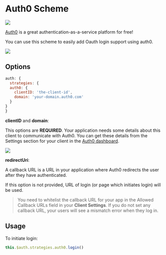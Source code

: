 # Auth0 Scheme

<img src="https://cdn.auth0.com/styleguide/components/1.0.8/media/logos/img/logo-grey.png">

[Auth0](https://auth0.com) is a great authentication-as-a-service platform for free!

You can use this scheme to easily add Oauth login support using auth0.

<img align="center" src="https://cdn2.auth0.com/docs/media/articles/web/hosted-login.png">

## Options

```js
auth: {
  strategies: {
  auth0: {
    clientID: 'the-client-id',
    domain: 'your-domain.auth0.com'
  }
}
}
```

**clientID** and **domain**:

This options are **REQUIRED**. Your application needs some details about this client to communicate with Auth0. You can get these details from the Settings section for your client in the [Auth0 dashboard](https://manage.auth0.com).

<img align="center" src="https://cdn2.auth0.com/docs/media/articles/dashboard/client_settings.png">

**redirectUri**:

A callback URL is a URL in your application where Auth0 redirects the user after they have authenticated.

If this option is not provided, URL of login (or page which initiates login) will be used.

> You need to whitelist the callback URL for your app in the Allowed Callback URLs field in your **Client Settings**. If you do not set any callback URL, your users will see a mismatch error when they log in.

## Usage

To initiate login:

```js
this.$auth.strategies.auth0.login()
```
